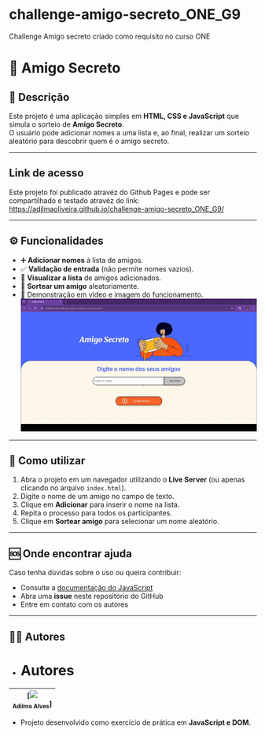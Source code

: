 # challenge-amigo-secreto_ONE_G9
Challenge Amigo secreto criado como requisito no curso ONE

# 🎁 Amigo Secreto

## 📖 Descrição
Este projeto é uma aplicação simples em **HTML, CSS e JavaScript** que simula o sorteio de **Amigo Secreto**.  
O usuário pode adicionar nomes a uma lista e, ao final, realizar um sorteio aleatório para descobrir quem é o amigo secreto.

---

## Link de acesso 
Este projeto foi publicado atravéz do Github Pages e pode ser compartilhado e testado atravéz do link:
https://adilmaoliveira.github.io/challenge-amigo-secreto_ONE_G9/

---

## ⚙️ Funcionalidades
- ➕ **Adicionar nomes** à lista de amigos.
- ✅ **Validação de entrada** (não permite nomes vazios).
- 📃 **Visualizar a lista** de amigos adicionados.
- 🎲 **Sortear um amigo** aleatoriamente.
- 🎥 Demonstração em vídeo e imagem do funcionamento.![Demonstração do projeto](assets/demo.gif)




---

## 🚀 Como utilizar
1. Abra o projeto em um navegador utilizando o **Live Server** (ou apenas clicando no arquivo `index.html`).
2. Digite o nome de um amigo no campo de texto.
3. Clique em **Adicionar** para inserir o nome na lista.
4. Repita o processo para todos os participantes.
5. Clique em **Sortear amigo** para selecionar um nome aleatório.

---

## 🆘 Onde encontrar ajuda
Caso tenha dúvidas sobre o uso ou queira contribuir:
- Consulte a [documentação do JavaScript](https://developer.mozilla.org/pt-BR/docs/Web/JavaScript)
- Abra uma **issue** neste repositório do GitHub
- Entre em contato com os autores

---

## 👩‍💻 Autores
- # Autores
| [<img loading="lazy" src="https://avatars.githubusercontent.com/AdilmaOliveira" width=115><br><sub>Adilma Alves</sub>]|
| :---: | 
- Projeto desenvolvido como exercício de prática em **JavaScript e DOM**.



